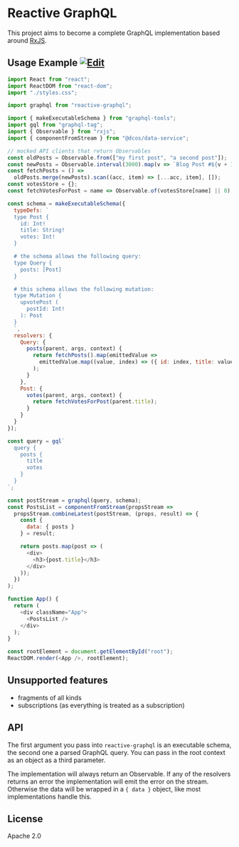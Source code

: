 # Reactive GraphQL

This project aims to become a complete GraphQL implementation based around [RxJS](https://github.com/ReactiveX/rxjs).

## Usage Example [![Edit](https://codesandbox.io/static/img/play-codesandbox.svg)](https://codesandbox.io/s/github/DanielMSchmidt/reactive-graphql-demo/tree/master/?hidenavigation=1)

```js
import React from "react";
import ReactDOM from "react-dom";
import "./styles.css";

import graphql from "reactive-graphql";

import { makeExecutableSchema } from "graphql-tools";
import gql from "graphql-tag";
import { Observable } from "rxjs";
import { componentFromStream } from "@dcos/data-service";

// mocked API clients that return Observables
const oldPosts = Observable.from(["my first post", "a second post"]);
const newPosts = Observable.interval(3000).map(v => `Blog Post #${v + 1}`);
const fetchPosts = () =>
  oldPosts.merge(newPosts).scan((acc, item) => [...acc, item], []);
const votesStore = {};
const fetchVotesForPost = name => Observable.of(votesStore[name] || 0);

const schema = makeExecutableSchema({
  typeDefs: `
  type Post {
    id: Int!
    title: String!
    votes: Int!
  }

  # the schema allows the following query:
  type Query {
    posts: [Post]
  }

  # this schema allows the following mutation:
  type Mutation {
    upvotePost (
      postId: Int!
    ): Post
  }
  `,
  resolvers: {
    Query: {
      posts(parent, args, context) {
        return fetchPosts().map(emittedValue =>
          emittedValue.map((value, index) => ({ id: index, title: value }))
        );
      }
    },
    Post: {
      votes(parent, args, context) {
        return fetchVotesForPost(parent.title);
      }
    }
  }
});

const query = gql`
  query {
    posts {
      title
      votes
    }
  }
`;

const postStream = graphql(query, schema);
const PostsList = componentFromStream(propsStream =>
  propsStream.combineLatest(postStream, (props, result) => {
    const {
      data: { posts }
    } = result;

    return posts.map(post => (
      <div>
        <h3>{post.title}</h3>
      </div>
    ));
  })
);

function App() {
  return (
    <div className="App">
      <PostsList />
    </div>
  );
}

const rootElement = document.getElementById("root");
ReactDOM.render(<App />, rootElement);
```

## Unsupported features

- fragments of all kinds
- subscriptions (as everything is treated as a subscription)

## API

The first argument you pass into `reactive-graphql`  is an executable schema, the second one a parsed GraphQL query. You can pass in the root context as an object as a third parameter.

The implementation will always return an Observable. 
If any of the resolvers returns an error the implementation will emit the error on the stream.
Otherwise the data will be wrapped in a `{ data }`  object, like most implementations handle this.

## License

Apache 2.0
